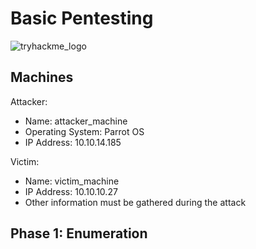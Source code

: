 # Basic Pentesting
![tryhackme_logo](https://user-images.githubusercontent.com/83867734/185771149-cb02c6f2-8476-4ab3-a626-cca8db0a08bf.png)

Machines
--
Attacker:
* Name: attacker_machine
* Operating System: Parrot OS
* IP Address: 10.10.14.185

Victim:
* Name: victim_machine
* IP Address: 10.10.10.27
* Other information must be gathered during the attack

Phase 1: Enumeration
--
